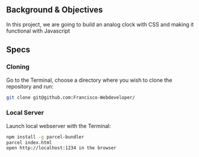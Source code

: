 ## Background & Objectives

In this project, we are going to build an analog clock with CSS and making it functional with Javascript


## Specs

### Cloning
Go to the Terminal, choose a directory where you wish to clone the repository and run:
```bash
git clone git@github.com:Francisco-Webdeveloper/
```

### Local Server
Launch local webserver with the Terminal:
```bash
npm install -g parcel-bundler
parcel index.html
open http://localhost:1234 in the browser
```
